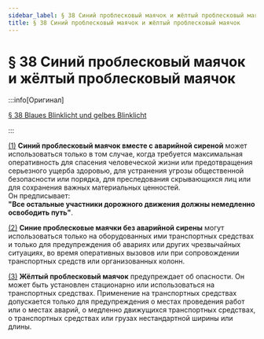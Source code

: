 ```yaml
---
sidebar_label: § 38 Синий проблесковый маячок и жёлтый проблесковый маячок
title: § 38 Синий проблесковый маячок и жёлтый проблесковый маячок
---
```


<VerifiedTranslationIcon />

# § 38 Синий проблесковый маячок и жёлтый проблесковый маячок

:::info[Оригинал]

[§ 38 Blaues Blinklicht und gelbes Blinklicht](https://www.gesetze-im-internet.de/stvo_2013/__38.html)

:::


<span id="1">[(1)](#1)</span> **Синий проблесковый маячок вместе с аварийной сиреной** может использоваться только в том случае,
когда требуется максимальная оперативность для спасения человеческой жизни или предотвращения
серьезного ущерба здоровью, для устранения угрозы общественной безопасности или
порядка, для преследования скрывающихся лиц или для сохранения важных материальных ценностей.  
Он предписывает:  
**"Все остальные участники дорожного движения должны немедленно освободить путь"**.


<span id="2">[(2)](#2)</span> **Синие проблесковые маячки без аварийной сирены** могут использоваться только на оборудованных ими транспортных
средствах и только для предупреждения об авариях или других чрезвычайных ситуациях, во время
оперативных вызовов или при сопровождении транспортных средств или организованных колонн.


<span id="3">[(3)](#3)</span> **Жёлтый проблесковый маячок** предупреждает об опасности. Он может быть установлен стационарно или использоваться
на транспортных средствах. Применение на транспортных средствах допускается только для предупреждения
о местах проведения работ или о местах аварий, о медленно движущихся транспортных средствах,
о транспортных средствах или грузах нестандартной ширины или длины.
